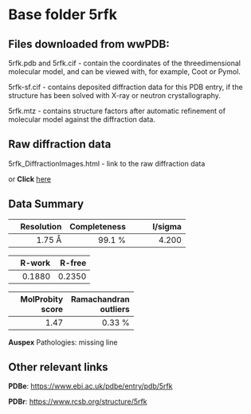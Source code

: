 # Base folder 5rfk

## Files downloaded from wwPDB:

5rfk.pdb and 5rfk.cif - contain the coordinates of the threedimensional molecular model, and can be viewed with, for example, Coot or Pymol.

5rfk-sf.cif - contains deposited diffraction data for this PDB entry, if the structure has been solved with X-ray or neutron crystallography.

5rfk.mtz - contains structure factors after automatic refinement of molecular model against the diffraction data.

## Raw diffraction data

5rfk_DiffractionImages.html - link to the raw diffraction data 

or **Click** [here](https://zenodo.org/record/3731400) 

## Data Summary
|   | Resolution | Completeness| I/sigma |
|---|-------------:|----------------:|--------------:|
|   |1.75 Å|99.1  %|<img width=50/>4.200|

|   | **R-work**| **R-free**   
|---|-------------:|----------------:|           
||0.1880|0.2350|

|   |**MolProbity<br>score**| **Ramachandran<br>outliers** 
|---|-------------:|----------------:|
||1.47|0.33 %|

**Auspex** Pathologies: missing line

 

## Other relevant links 
**PDBe**:  https://www.ebi.ac.uk/pdbe/entry/pdb/5rfk
 
**PDBr**: https://www.rcsb.org/structure/5rfk 

